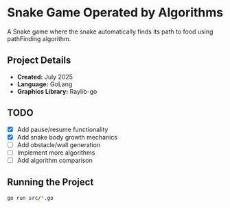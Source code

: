 # Snake Game Operated by Algorithms

A Snake game where the snake automatically finds its path to food using pathFinding algorithm.

## Project Details
- **Created:** July 2025
- **Language:** GoLang
- **Graphics Library:** Raylib-go

## TODO
- [x] Add pause/resume functionality
- [X] Add snake body growth mechanics
- [ ] Add obstacle/wall generation
- [ ] Implement more algorithms
- [ ] Add algorithm comparison

## Running the Project
```bash
go run src/*.go
```